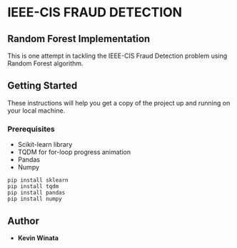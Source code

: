 # IEEE-CIS FRAUD DETECTION
## Random Forest Implementation

This is one attempt in tackling the IEEE-CIS Fraud Detection problem using Random Forest algorithm. 

## Getting Started

These instructions will help you get a copy of the project up and running on your local machine.

### Prerequisites

- Scikit-learn library
- TQDM for for-loop progress animation
- Pandas
- Numpy
```
pip install sklearn
pip install tqdm
pip install pandas
pip install numpy
```

## Author

* **Kevin Winata**
